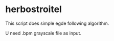 # herbostroitel

This script does simple egde following algorithm.

U need .bpm grayscale file as input.
